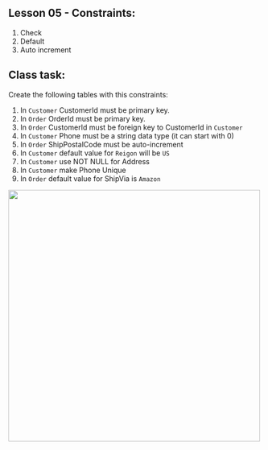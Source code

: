 ## Lesson 05 - Constraints:
1. Check
2. Default
3. Auto increment

## Class task:
Create the following tables with this constraints:
1. In `Customer` CustomerId must be primary key. 
2. In `Order` OrderId must be primary key. 
3. In `Order` CustomerId must be foreign key to CustomerId in `Customer`
4. In `Customer` Phone must be a string data type (it can start with 0)
5. In `Order` ShipPostalCode must be auto-increment
6. In `Customer` default value for `Reigon` will be `US`
7. In `Customer` use NOT NULL for Address
8. In `Customer` make Phone Unique 
9. In `Order` default value for ShipVia is `Amazon`

<img width="500px" src="http://www.binaryintellect.net/articles/content/Images/T_MVCViewsViaAjax_03.png"/>
